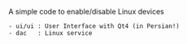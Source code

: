 A simple code to enable/disable Linux devices 

    - ui/ui : User Interface with Qt4 (in Persian!)
    - dac   : Linux service 
    
    
